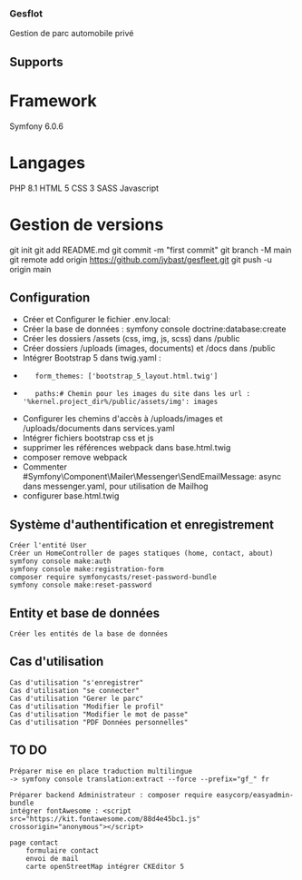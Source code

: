 ### Gesflot
Gestion de parc automobile privé
## Supports
# Framework
Symfony 6.0.6
# Langages
PHP 8.1 HTML 5 CSS 3 SASS Javascript
# Gestion de versions
git init 
git add README.md 
git commit -m "first commit" 
git branch -M main 
git remote add origin https://github.com/jybast/gesfleet.git 
git push -u origin main

## Configuration
*    Créer et Configurer le fichier .env.local:
*    Créer la base de données : symfony console doctrine:database:create
*    Créer les dossiers /assets (css, img, js, scss) dans /public
*    Créer dossiers /uploads (images, documents) et /docs dans /public
*    Intégrer Bootstrap 5 dans twig.yaml : 
*        form_themes: ['bootstrap_5_layout.html.twig']
*        paths:# Chemin pour les images du site dans les url : '%kernel.project_dir%/public/assets/img': images
*    Configurer les chemins d'accès à /uploads/images et /uploads/documents dans services.yaml
*    Intégrer fichiers bootstrap css et js
*    supprimer les références webpack dans base.html.twig
*    composer remove webpack
*    Commenter  #Symfony\Component\Mailer\Messenger\SendEmailMessage: async dans messenger.yaml, pour utilisation de Mailhog
*    configurer base.html.twig

## Système d'authentification et enregistrement
    Créer l'entité User
    Créer un HomeController de pages statiques (home, contact, about)
    symfony console make:auth
    symfony console make:registration-form
    composer require symfonycasts/reset-password-bundle
    symfony console make:reset-password

## Entity et base de données
    Créer les entités de la base de données

## Cas d'utilisation
    Cas d'utilisation "s'enregistrer"
    Cas d'utilisation "se connecter"
    Cas d'utilisation "Gerer le parc"
    Cas d'utilisation "Modifier le profil"
    Cas d'utilisation "Modifier le mot de passe"
    Cas d'utilisation "PDF Données personnelles"
## TO DO

    
    Préparer mise en place traduction multilingue
    -> symfony console translation:extract --force --prefix="gf_" fr

    Préparer backend Administrateur : composer require easycorp/easyadmin-bundle
    intégrer fontAwesome : <script src="https://kit.fontawesome.com/88d4e45bc1.js" crossorigin="anonymous"></script>
    
    page contact
        formulaire contact
        envoi de mail
        carte openStreetMap intégrer CKEditor 5
